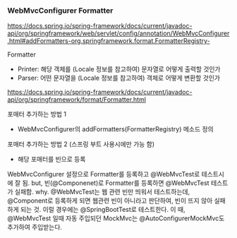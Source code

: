 
### WebMvcConfigurer Formatter

https://docs.spring.io/spring-framework/docs/current/javadoc-api/org/springframework/web/servlet/config/annotation/WebMvcConfigurer.html#addFormatters-org.springframework.format.FormatterRegistry-

Formatter
- Printer: 해당 객체를 (Locale 정보를 참고하여) 문자열로 어떻게 출력할 것인가
- Parser: 어떤 문자열을 (Locale 정보를 참고하여) 객체로 어떻게 변환할 것인가

https://docs.spring.io/spring-framework/docs/current/javadoc-api/org/springframework/format/Formatter.html

포매터 추가하는 방법 1
- WebMvcConfigurer의 addFormatters(FormatterRegistry) 메소드 정의

포매터 추가하는 방법 2 (스프링 부트 사용시에만 가능 함)
- 해당 포매터를 빈으로 등록 

WebMvcConfigurer 설정으로 Formatter를 등록하고 @WebMvcTest로 테스트시에 잘 됨.
but, 빈(@Componenet)로 Formatter를 등록하면 @WebMvcTest 테스트가 실패함.
why. @WebMvcTest는 웹 관련 빈만 띄워서 테스트하는데, @Component로 등록하게 되면 웹관련 빈이 아니라고 판단하여,
빈이 뜨지 않아 실패하게 되는 것.
이럴 경우에는 @SpringBootTest로 테스트한다. 
이 때, @WebMvcTest 일때 자동 주입되던 MockMvc는 @AutoConfigurerMockMvc도 추가하여 주입받는다. 
